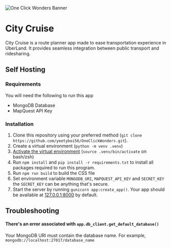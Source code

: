 ![One Click Wonders Banner](https://user-images.githubusercontent.com/108072497/268628903-8cccdf2d-5b04-412a-97a7-4d497c6e1294.png)

# City Cruise

City Cruise is a route planner app made to ease transportation experience in UberLand. It provides seamless integration between public transport and ridesharing.

## Self Hosting

### Requirements
You will need the following to run this app
 - MongoDB Database
 - MapQuest API Key

### Installation

1. Clone this repository using your preferred method (`git clone https://github.com/yeetyboi56/OneClickWonders.git`).
2. Create a virtual environment (`python -m venv .venv`)
3. [Activate the virtual environment](https://docs.python.org/3/library/venv.html#how-venvs-work) (`source .venv/bin/activate` on bash/zsh)
4. Run `npm install` and `pip install -r requirements.txt` to install all packages required to run this program.
5. Run `npm run build` to build the CSS file
6. Set environment variable `MONGODB_URI`, `MAPQUEST_API_KEY` and `SECRET_KEY` the `SECRET_KEY` can be anything that's secure.
7. Start the server by running `gunicorn app:create_app()`. Your app should be available at [127.0.0.1:8000](http://127.0.0.1:8000/) by default.

## Troubleshooting

#### There's an error associated with `app.db_client.get_default_database()`
Your MongoDB URI must contain the database name. For example, `mongodb://localhost:27017/database_name`
